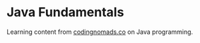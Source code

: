 # Java Fundamentals

Learning content from [codingnomads.co](https://codingnomads.co/courses/learn-java-online/) on Java programming.
